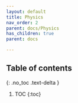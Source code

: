 ```yaml
---
layout: default
title: Physics
nav_order: 2
parent: docs/Physics
has_children: true
parent: docs

---
```

## Table of contents
{: .no_toc .text-delta }
1. TOC
{:toc}



